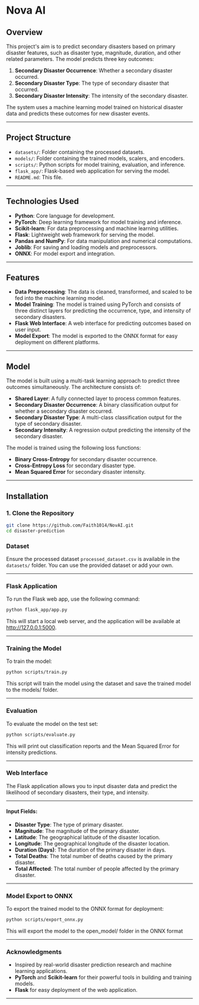 
# Nova AI

## Overview

This project's aim is to predict secondary disasters based on primary disaster features, such as disaster type, magnitude, duration, and other related parameters. The model predicts three key outcomes:

1. **Secondary Disaster Occurrence**: Whether a secondary disaster occurred.
2. **Secondary Disaster Type**: The type of secondary disaster that occurred.
3. **Secondary Disaster Intensity**: The intensity of the secondary disaster.

The system uses a machine learning model trained on historical disaster data and predicts these outcomes for new disaster events.

---

## Project Structure

- `datasets/`: Folder containing the processed datasets.
- `models/`: Folder containing the trained models, scalers, and encoders.
- `scripts/`: Python scripts for model training, evaluation, and inference.
- `flask_app/`: Flask-based web application for serving the model.
- `README.md`: This file.

---

## Technologies Used

- **Python**: Core language for development.
- **PyTorch**: Deep learning framework for model training and inference.
- **Scikit-learn**: For data preprocessing and machine learning utilities.
- **Flask**: Lightweight web framework for serving the model.
- **Pandas and NumPy**: For data manipulation and numerical computations.
- **Joblib**: For saving and loading models and preprocessors.
- **ONNX**: For model export and integration.

---

## Features

- **Data Preprocessing**: The data is cleaned, transformed, and scaled to be fed into the machine learning model.
- **Model Training**: The model is trained using PyTorch and consists of three distinct layers for predicting the occurrence, type, and intensity of secondary disasters.
- **Flask Web Interface**: A web interface for predicting outcomes based on user input.
- **Model Export**: The model is exported to the ONNX format for easy deployment on different platforms.

---

## Model

The model is built using a multi-task learning approach to predict three outcomes simultaneously. The architecture consists of:

- **Shared Layer**: A fully connected layer to process common features.
- **Secondary Disaster Occurrence**: A binary classification output for whether a secondary disaster occurred.
- **Secondary Disaster Type**: A multi-class classification output for the type of secondary disaster.
- **Secondary Intensity**: A regression output predicting the intensity of the secondary disaster.

The model is trained using the following loss functions:

- **Binary Cross-Entropy** for secondary disaster occurrence.
- **Cross-Entropy Loss** for secondary disaster type.
- **Mean Squared Error** for secondary disaster intensity.

---

## Installation

### 1. Clone the Repository

```bash
git clone https://github.com/Faith1014/NovAI.git
cd disaster-prediction
```

### Dataset

Ensure the processed dataset `processed_dataset.csv` is available in the `datasets/` folder. You can use the provided dataset or add your own.

---

### Flask Application

To run the Flask web app, use the following command:

```bash
python flask_app/app.py
```
This will start a local web server, and the application will be available at http://127.0.0.1:5000.

---

### Training the Model

To train the model:

```bash
python scripts/train.py
```

This script will train the model using the dataset and save the trained model to the models/ folder.

---

### Evaluation

To evaluate the model on the test set:

```bash
python scripts/evaluate.py
```

This will print out classification reports and the Mean Squared Error for intensity predictions.

---

### Web Interface

The Flask application allows you to input disaster data and predict the likelihood of secondary disasters, their type, and intensity.

---

#### Input Fields:
- **Disaster Type**: The type of primary disaster.
- **Magnitude**: The magnitude of the primary disaster.
- **Latitude**: The geographical latitude of the disaster location.
- **Longitude**: The geographical longitude of the disaster location.
- **Duration (Days)**: The duration of the primary disaster in days.
- **Total Deaths**: The total number of deaths caused by the primary disaster.
- **Total Affected**: The total number of people affected by the primary disaster.


---

### Model Export to ONNX

To export the trained model to the ONNX format for deployment:

```bash
python scripts/export_onnx.py
```

This will export the model to the open_model/ folder in the ONNX format

---

### Acknowledgments

- Inspired by real-world disaster prediction research and machine learning applications.  
- **PyTorch** and **Scikit-learn** for their powerful tools in building and training models.  
- **Flask** for easy deployment of the web application.

---
